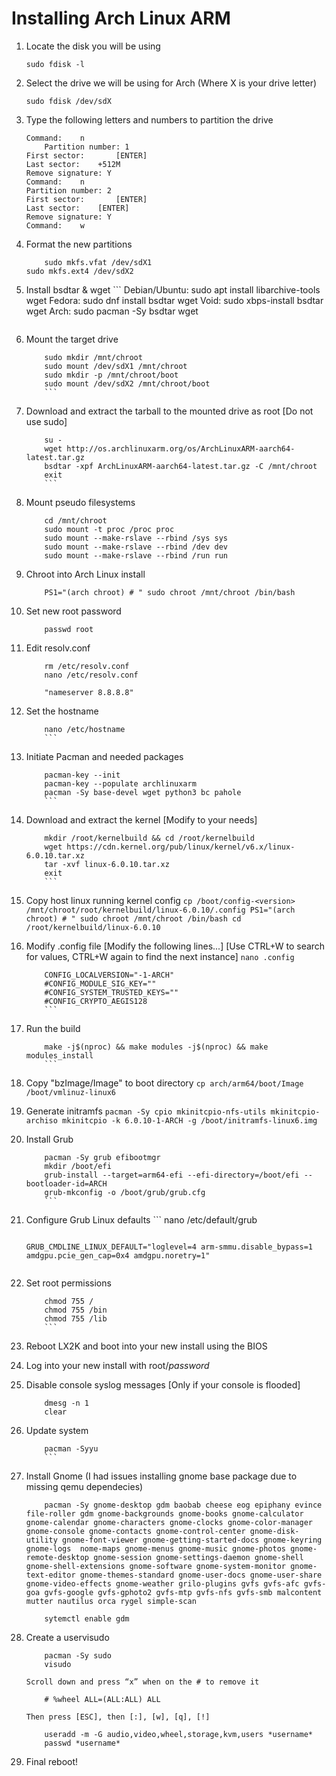   # Installing Arch Linux ARM
  
  1. Locate the disk you will be using
	  ```
	  sudo fdisk -l
	  ```
  2. Select the drive we will be using for Arch (Where X is your drive letter)
	  ```
	  sudo fdisk /dev/sdX
	  ```
  3. Type the following letters and numbers to partition the drive
	  ```
	  Command: 	  n
          Partition number: 1
	  First sector: 	  [ENTER]
	  Last sector: 	  +512M
	  Remove signature: Y
	  Command: 	  n
	  Partition number: 2
	  First sector: 	  [ENTER]
	  Last sector: 	  [ENTER]
	  Remove signature: Y
	  Command: 	  w
	  ```
  4. Format the new partitions
	  ```
          sudo mkfs.vfat /dev/sdX1
	  sudo mkfs.ext4 /dev/sdX2
	  ```  
  5. Install bsdtar & wget
      	  ```
          Debian/Ubuntu: sudo apt install libarchive-tools wget
          Fedora: sudo dnf install bsdtar wget
          Void: sudo xbps-install bsdtar wget
          Arch: sudo pacman -Sy bsdtar wget
	  ```
  6. Mount the target drive
  	  ```
          sudo mkdir /mnt/chroot
          sudo mount /dev/sdX1 /mnt/chroot
          sudo mkdir -p /mnt/chroot/boot
          sudo mount /dev/sdX2 /mnt/chroot/boot
          ```
  7. Download and extract the tarball to the mounted drive as root [Do not use sudo]
  	  ```
          su -
          wget http://os.archlinuxarm.org/os/ArchLinuxARM-aarch64-latest.tar.gz
          bsdtar -xpf ArchLinuxARM-aarch64-latest.tar.gz -C /mnt/chroot
          exit
          ```
  8. Mount pseudo filesystems
  	  ```
          cd /mnt/chroot
          sudo mount -t proc /proc proc
          sudo mount --make-rslave --rbind /sys sys
          sudo mount --make-rslave --rbind /dev dev
          sudo mount --make-rslave --rbind /run run
	  ```
  9. Chroot into Arch Linux install
  	  ```
          PS1="(arch chroot) # " sudo chroot /mnt/chroot /bin/bash
	  ```
  10. Set new root password
 	  ```
          passwd root
	  ```
  11. Edit resolv.conf
  	  ```
          rm /etc/resolv.conf
          nano /etc/resolv.conf
	  ```
	  ```
          "nameserver 8.8.8.8"
	  ```
  12. Set the hostname
	  ```
          nano /etc/hostname
          ```
  13. Initiate Pacman and needed packages 
  	  ```
          pacman-key --init
          pacman-key --populate archlinuxarm
          pacman -Sy base-devel wget python3 bc pahole
          ```
  14. Download and extract the kernel [Modify to your needs]
  	  ```
          mkdir /root/kernelbuild && cd /root/kernelbuild
          wget https://cdn.kernel.org/pub/linux/kernel/v6.x/linux-6.0.10.tar.xz
          tar -xvf linux-6.0.10.tar.xz
          exit
          ```
  15. Copy host linux running kernel config
    	  ```
          cp /boot/config-<version> /mnt/chroot/root/kernelbuild/linux-6.0.10/.config
          PS1="(arch chroot) # " sudo chroot /mnt/chroot /bin/bash
          cd /root/kernelbuild/linux-6.0.10
          ```
  16. Modify .config file [Modify the following lines...]  [Use CTRL+W to search for values, CTRL+W again to find the next instance]
          ```
          nano .config
          ```
	  ```
          CONFIG_LOCALVERSION="-1-ARCH"
          #CONFIG_MODULE_SIG_KEY=""
          #CONFIG_SYSTEM_TRUSTED_KEYS=""
          #CONFIG_CRYPTO_AEGIS128
          ```
  17. Run the build
 	  ```
          make -j$(nproc) && make modules -j$(nproc) && make modules_install
          ```
  18. Copy "bzImage/Image" to boot directory
          ```
          cp arch/arm64/boot/Image /boot/vmlinuz-linux6
          ```
  19. Generate initramfs
          ```
          pacman -Sy cpio mkinitcpio-nfs-utils mkinitcpio-archiso
          mkinitcpio -k 6.0.10-1-ARCH -g /boot/initramfs-linux6.img
          ```
  20. Install Grub
 	  ```
          pacman -Sy grub efibootmgr
          mkdir /boot/efi
          grub-install --target=arm64-efi --efi-directory=/boot/efi --bootloader-id=ARCH
          grub-mkconfig -o /boot/grub/grub.cfg
          ```
  21. Configure Grub Linux defaults
          ```
          nano /etc/default/grub
	  ```
	  ```
          GRUB_CMDLINE_LINUX_DEFAULT="loglevel=4 arm-smmu.disable_bypass=1 amdgpu.pcie_gen_cap=0x4 amdgpu.noretry=1"
	  ```
  22. Set root permissions
 	  ```
          chmod 755 /
          chmod 755 /bin
          chmod 755 /lib
          ```
  23. Reboot LX2K and boot into your new install using the BIOS
 
  24. Log into your new install with root/*password*
      
  25. Disable console syslog messages [Only if your console is flooded]
	  ```
          dmesg -n 1
          clear
  	  ```
  26. Update system
 	  ```
          pacman -Syyu
      	  ```
  27. Install Gnome (I had issues installing gnome base package due to missing qemu dependecies)
 	  ```
          pacman -Sy gnome-desktop gdm baobab cheese eog epiphany evince file-roller gdm gnome-backgrounds gnome-books gnome-calculator gnome-calendar gnome-characters gnome-clocks gnome-color-manager gnome-console gnome-contacts gnome-control-center gnome-disk-utility gnome-font-viewer gnome-getting-started-docs gnome-keyring gnome-logs  nome-maps gnome-menus gnome-music gnome-photos gnome-remote-desktop gnome-session gnome-settings-daemon gnome-shell gnome-shell-extensions gnome-software gnome-system-monitor gnome-text-editor gnome-themes-standard gnome-user-docs gnome-user-share gnome-video-effects gnome-weather grilo-plugins gvfs gvfs-afc gvfs-goa gvfs-google gvfs-gphoto2 gvfs-mtp gvfs-nfs gvfs-smb malcontent mutter nautilus orca rygel simple-scan
	  ```
	  ```
          sytemctl enable gdm
	  ```
  28. Create a uservisudo
	  ```
          pacman -Sy sudo
          visudo
	  ```
          Scroll down and press “x” when on the # to remove it
	  ```
          # %wheel ALL=(ALL:ALL) ALL
	  ```
          Then press [ESC], then [:], [w], [q], [!]
	  ```
          useradd -m -G audio,video,wheel,storage,kvm,users *username*
          passwd *username*
	  ```
  29. Final reboot!
